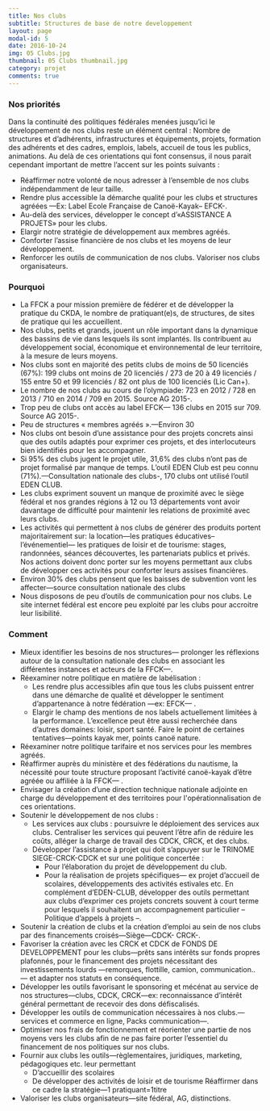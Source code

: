 ```yaml
---
title: Nos clubs
subtitle: Structures de base de notre developpement
layout: page
modal-id: 5
date: 2016-10-24
img: 05 Clubs.jpg
thumbnail: 05 Clubs thumbnail.jpg
category: projet
comments: true
---
```


### Nos priorités

Dans la continuité des politiques fédérales menées jusqu’ici le développement de nos clubs reste un élément central : Nombre de structures et d’adhérents, infrastructures et équipements, projets, formation des adhérents et des cadres, emplois, labels, accueil de tous les publics, animations. Au delà de ces orientations qui font consensus, il nous parait cependant important de mettre l’accent sur les points suivants :

  - Réaffirmer notre volonté de nous adresser à l’ensemble de nos clubs indépendamment de leur taille.
  - Rendre plus accessible la démarche qualité pour les clubs et structures agréées —Ex: Label Ecole Française de Canoë-Kayak– EFCK-.
  -  Au-delà des services, développer le concept d’«ASSISTANCE A PROJETS» pour les clubs.
  - Elargir notre stratégie de développement aux membres agréés.
  - Conforter l’assise financière de nos clubs et les moyens de leur développement.
  - Renforcer les outils de communication de nos clubs.   Valoriser nos clubs organisateurs.

### Pourquoi

  - La FFCK a pour mission première de fédérer et de développer la pratique du CKDA, le nombre de pratiquant(e)s, de structures, de sites de pratique qui les accueillent.
  - Nos clubs, petits et grands, jouent un rôle important dans la dynamique des bassins de vie dans lesquels ils sont implantés. Ils contribuent au développement social, économique et environnemental de leur territoire, à la mesure de leurs moyens.
  - Nos clubs sont en majorité des petits clubs de moins de 50 licenciés (67%): 199 clubs ont moins de 20 licenciés / 273 de 20 à 49 licenciés / 155 entre 50 et 99 licenciés / 82 ont plus de 100 licenciés (Lic Can+).
  - Le nombre de nos clubs au cours de l’olympiade: 723 en 2012 / 728 en 2013 / 710 en 2014 / 709 en 2015. Source AG 2015-.
  - Trop peu de clubs ont accès au label EFCK— 136 clubs en 2015 sur 709. Source AG 2015-.
  - Peu de structures « membres agréés ».—Environ 30
  - Nos clubs ont besoin d’une assistance pour des projets concrets ainsi que des outils adaptés pour exprimer ces projets, et des interlocuteurs bien identifiés pour les accompagner.
  - Si 95% des clubs jugent le projet utile, 31,6% des clubs n’ont pas de projet formalisé par manque de temps. L’outil EDEN Club est peu connu (71%).—Consultation nationale des clubs-, 170 clubs ont utilisé l’outil EDEN CLUB.
  - Les clubs expriment souvent un manque de proximité avec le siège fédéral et nos grandes régions à 12 ou 13 départements vont avoir davantage de difficulté pour maintenir les relations de proximité avec leurs clubs.
  - Les activités qui permettent à nos clubs de générer des produits portent majoritairement sur: la location—les pratiques éducatives– l’événementiel— les pratiques de loisir et de tourisme: stages, randonnées, séances découvertes, les partenariats publics et privés. Nos actions doivent donc porter sur les moyens permettant aux clubs de développer ces activités pour conforter leurs assises financières.
  - Environ 30% des clubs pensent que les baisses de subvention vont les affecter—source consultation nationale des clubs
  - Nous disposons de peu d’outils de communication pour nos clubs. Le site internet fédéral est encore peu exploité par les clubs pour accroitre leur lisibilité.

### Comment

  - Mieux identifier les besoins de nos structures— prolonger les réflexions autour de la consultation nationale des clubs en associant les différentes instances et acteurs de la FFCK—.
  - Réexaminer notre politique en matière de labélisation :
    - Les rendre plus accessibles afin que tous les clubs puissent entrer dans une démarche de qualité et développer le sentiment d’appartenance à notre fédération —ex: EFCK— .
    - Elargir le champ des mentions de nos labels actuellement limitées à la performance. L’excellence peut être aussi recherchée dans d’autres domaines: loisir, sport santé. Faire le point de certaines tentatives—points kayak mer, points canoë nature.
  - Réexaminer notre politique tarifaire et nos services pour les membres agréés.
  - Réaffirmer auprès du ministère et des fédérations du nautisme, la nécessité pour toute structure proposant l’activité canoë-kayak d’être agréée ou affiliée à la FFCK— .
  - Envisager la création d’une direction technique nationale adjointe en charge du développement et des territoires pour l'opérationnalisation de ces orientations.
  - Soutenir le développement de nos clubs :
    - Les services aux clubs : poursuivre le déploiement des
services aux clubs. Centraliser les services qui peuvent l’être afin de réduire les coûts, alléger la charge de travail des CDCK, CRCK, et des clubs.
    - Développer l’assistance à projet qui doit s’appuyer sur le TRINOME SIEGE-CRCK-CDCK et sur une politique concertée :
      - Pour l’élaboration du projet de développement du
club.
      - Pour la réalisation de projets spécifiques— ex projet
d’accueil de scolaires, développements des activités estivales etc. En complément d’EDEN-CLUB, développer des outils permettant aux clubs d’exprimer ces projets concrets souvent à court terme pour lesquels il souhaitent un accompagnement particulier –Politique d’appels à projets –.
  - Soutenir la création de clubs et la création d’emploi au sein de nos clubs par des financements croisés—Siège—CDCK- CRCK-.
  - Favoriser la création avec les CRCK et CDCK de FONDS DE DEVELOPPEMENT pour les clubs—prêts sans intérêts sur fonds propres plafonnés, pour le financement des projets nécessitant des investissements lourds —remorques, flottille, camion, communication..— et adapter nos statuts en conséquence.
  - Développer les outils favorisant le sponsoring et mécénat au service de nos structures—clubs, CDCK, CRCK—ex: reconnaissance d’intérêt général permettant de recevoir des dons défiscalisés.
  - Développer les outils de communication nécessaires à nos clubs.—services et commerce en ligne, Packs communication—.
  - Optimiser nos frais de fonctionnement et réorienter une partie de nos moyens vers les clubs afin de ne pas faire porter l’essentiel du financement de nos politiques sur nos clubs.
  - Fournir aux clubs les outils—règlementaires, juridiques, marketing, pédagogiques etc. leur permettant
    - D’accueillir des scolaires
    - De développer des activités de loisir et de tourisme Réaffirmer dans ce cadre la stratégie—1 pratiquant=1titre
  - Valoriser les clubs organisateurs—site fédéral, AG, distinctions.

